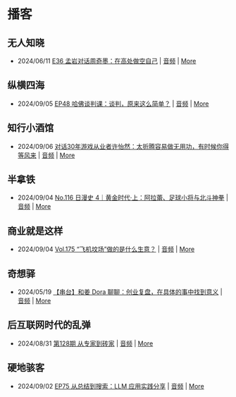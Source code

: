 # 播客

## 无人知晓
- 2024/06/11 [E36 孟岩对话周奇墨：在高处做空自己](https://www.xiaoyuzhoufm.com/episode/6667f31dc26e396a36eefe25) | [音频](https://dts-api.xiaoyuzhoufm.com/track/611719d3cb0b82e1df0ad29e/6667f31dc26e396a36eefe25/media.xyzcdn.net/ljJYPINg_uUnMMt8WMuIsiU41BZt.m4a) | [More](channels/%E6%97%A0%E4%BA%BA%E7%9F%A5%E6%99%93.md)

## 纵横四海
- 2024/09/05 [EP48 哈佛谈判课：谈判，原来这么简单？](https://www.ximalaya.com/sound/754241918) | [音频](https://aod.cos.tx.xmcdn.com/storages/77e6-audiofreehighqps/19/A7/GKwRIJIKrx3aBb03gQMLBlhR.m4a) | [More](channels/%E7%BA%B5%E6%A8%AA%E5%9B%9B%E6%B5%B7.md)

## 知行小酒馆
- 2024/09/06 [对话30年游戏从业者许怡然：太折腾容易做无用功，有时候你得等风来](https://www.xiaoyuzhoufm.com/episode/66da9e85bfd7110df4aa09d1) | [音频](https://dts-api.xiaoyuzhoufm.com/track/6013f9f58e2f7ee375cf4216/66da9e85bfd7110df4aa09d1/media.xyzcdn.net/lkAF6SxFC387SwFnLLWDcgt5HJ76.m4a) | [More](channels/%E7%9F%A5%E8%A1%8C%E5%B0%8F%E9%85%92%E9%A6%86.md)

## 半拿铁
- 2024/09/04 [No.116 日漫史 4｜黄金时代·上：阿拉蕾、足球小将与北斗神拳](https://www.ximalaya.com/sound/754037116) | [音频](https://tk.wavpub.com/WPDL_RwrSDNAEkTKDPjqzFAQMHZACgZTSnrLbDLGAcZHmkutsdAWkvwrqkuTsAz-9b.m4a) | [More](channels/%E5%8D%8A%E6%8B%BF%E9%93%81.md)

## 商业就是这样
- 2024/09/04 [Vol.175 “飞机坟场”做的是什么生意？](https://www.ximalaya.com/sound/754089322) | [音频](https://aod.cos.tx.xmcdn.com/storages/4455-audiofreehighqps/C9/A9/GKwRIDoKrjPLALzsOgMKs-96.m4a) | [More](channels/%E5%95%86%E4%B8%9A%E5%B0%B1%E6%98%AF%E8%BF%99%E6%A0%B7.md)

## 奇想驿
- 2024/05/19 [【串台】和姜 Dora 聊聊：创业复盘，在具体的事中找到意义](https://www.xiaoyuzhoufm.com/episode/664962d382b428eafd844366) | [音频](https://dts-api.xiaoyuzhoufm.com/track/6034daea97755b8fc9c66480/664962d382b428eafd844366/media.xyzcdn.net/llloyy2KoUURla1cgosxmkenwwHw.m4a) | [More](channels/%E5%A5%87%E6%83%B3%E9%A9%BF.md)

## 后互联网时代的乱弹
- 2024/08/31 [第128期 从专家到砖家](https://hosting.wavpub.cn/pie/ep128/) | [音频](https://tk.wavpub.com/WPDL_zwDHqcmdhuyVVrbCgBnspwQSuZPLMbdhnaQHLKkEbAAGwAqPKxaxwdyWnQ-74.mp3) | [More](channels/%E5%90%8E%E4%BA%92%E8%81%94%E7%BD%91%E6%97%B6%E4%BB%A3%E7%9A%84%E4%B9%B1%E5%BC%B9.md)

## 硬地骇客
- 2024/09/02 [EP75 从总结到搜索：LLM 应用实践分享](https://www.xiaoyuzhoufm.com/episode/66d5b4955a91beebb344fc1c) | [音频](https://dts-api.xiaoyuzhoufm.com/track/640ee2438be5d40013fe4a87/66d5b4955a91beebb344fc1c/media.xyzcdn.net/llo1WWBgxhL2UeIV-dIXrJJiYQbe.m4a) | [More](channels/%E7%A1%AC%E5%9C%B0%E9%AA%87%E5%AE%A2.md)

